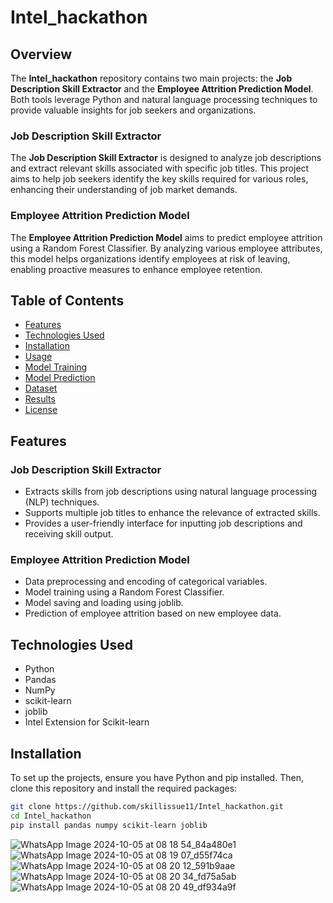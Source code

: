 # Intel_hackathon

## Overview
The **Intel_hackathon** repository contains two main projects: the **Job Description Skill Extractor** and the **Employee Attrition Prediction Model**. Both tools leverage Python and natural language processing techniques to provide valuable insights for job seekers and organizations.

### Job Description Skill Extractor
The **Job Description Skill Extractor** is designed to analyze job descriptions and extract relevant skills associated with specific job titles. This project aims to help job seekers identify the key skills required for various roles, enhancing their understanding of job market demands.

### Employee Attrition Prediction Model
The **Employee Attrition Prediction Model** aims to predict employee attrition using a Random Forest Classifier. By analyzing various employee attributes, this model helps organizations identify employees at risk of leaving, enabling proactive measures to enhance employee retention.

## Table of Contents
- [Features](#features)
- [Technologies Used](#technologies-used)
- [Installation](#installation)
- [Usage](#usage)
- [Model Training](#model-training)
- [Model Prediction](#model-prediction)
- [Dataset](#dataset)
- [Results](#results)
- [License](#license)

## Features
### Job Description Skill Extractor
- Extracts skills from job descriptions using natural language processing (NLP) techniques.
- Supports multiple job titles to enhance the relevance of extracted skills.
- Provides a user-friendly interface for inputting job descriptions and receiving skill output.

### Employee Attrition Prediction Model
- Data preprocessing and encoding of categorical variables.
- Model training using a Random Forest Classifier.
- Model saving and loading using joblib.
- Prediction of employee attrition based on new employee data.

## Technologies Used
- Python
- Pandas
- NumPy
- scikit-learn
- joblib
- Intel Extension for Scikit-learn

## Installation
To set up the projects, ensure you have Python and pip installed. Then, clone this repository and install the required packages:

```bash
git clone https://github.com/skillissue11/Intel_hackathon.git
cd Intel_hackathon
pip install pandas numpy scikit-learn joblib
```
![WhatsApp Image 2024-10-05 at 08 18 54_84a480e1](https://github.com/user-attachments/assets/bd868db9-088c-46b7-b09e-2318f2c1166b)
![WhatsApp Image 2024-10-05 at 08 19 07_d55f74ca](https://github.com/user-attachments/assets/24b55242-75a1-4d3b-b954-f743d434408f)
![WhatsApp Image 2024-10-05 at 08 20 12_591b9aae](https://github.com/user-attachments/assets/54800f45-4a47-43e7-807c-126ed91e20e5)
![WhatsApp Image 2024-10-05 at 08 20 34_fd75a5ab](https://github.com/user-attachments/assets/a20288c8-2afa-42f5-a5dc-142edde195e6)
![WhatsApp Image 2024-10-05 at 08 20 49_df934a9f](https://github.com/user-attachments/assets/73f949a5-2deb-4c22-9aab-5d12a5c766d0)
